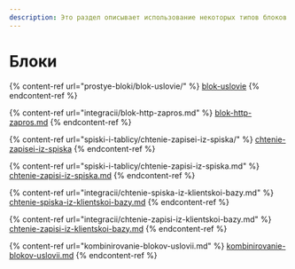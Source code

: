 ```yaml
---
description: Это раздел описывает использование некоторых типов блоков сценария
---
```


# Блоки



{% content-ref url="prostye-bloki/blok-uslovie/" %}
[blok-uslovie](prostye-bloki/blok-uslovie/)
{% endcontent-ref %}

{% content-ref url="integracii/blok-http-zapros.md" %}
[blok-http-zapros.md](integracii/blok-http-zapros.md)
{% endcontent-ref %}

{% content-ref url="spiski-i-tablicy/chtenie-zapisei-iz-spiska/" %}
[chtenie-zapisei-iz-spiska](spiski-i-tablicy/chtenie-zapisei-iz-spiska/)
{% endcontent-ref %}

{% content-ref url="spiski-i-tablicy/chtenie-zapisi-iz-spiska.md" %}
[chtenie-zapisi-iz-spiska.md](spiski-i-tablicy/chtenie-zapisi-iz-spiska.md)
{% endcontent-ref %}

{% content-ref url="integracii/chtenie-spiska-iz-klientskoi-bazy.md" %}
[chtenie-spiska-iz-klientskoi-bazy.md](integracii/chtenie-spiska-iz-klientskoi-bazy.md)
{% endcontent-ref %}

{% content-ref url="integracii/chtenie-zapisi-iz-klientskoi-bazy.md" %}
[chtenie-zapisi-iz-klientskoi-bazy.md](integracii/chtenie-zapisi-iz-klientskoi-bazy.md)
{% endcontent-ref %}

{% content-ref url="kombinirovanie-blokov-uslovii.md" %}
[kombinirovanie-blokov-uslovii.md](kombinirovanie-blokov-uslovii.md)
{% endcontent-ref %}

